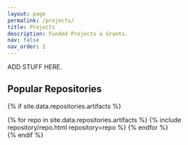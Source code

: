 ```yaml
---
layout: page
permalink: /projects/
title: Projects
description: Funded Projects & Grants.
nav: false
nav_order: 1
---
```


ADD STUFF HERE.

## Popular Repositories 
{% if site.data.repositories.artifacts %}
<div class="repositories d-flex flex-wrap flex-md-row flex-column justify-content-between align-items-center">
  {% for repo in site.data.repositories.artifacts %}
	{% include repository/repo.html repository=repo %}
  {% endfor %}
</div>
{% endif %}
